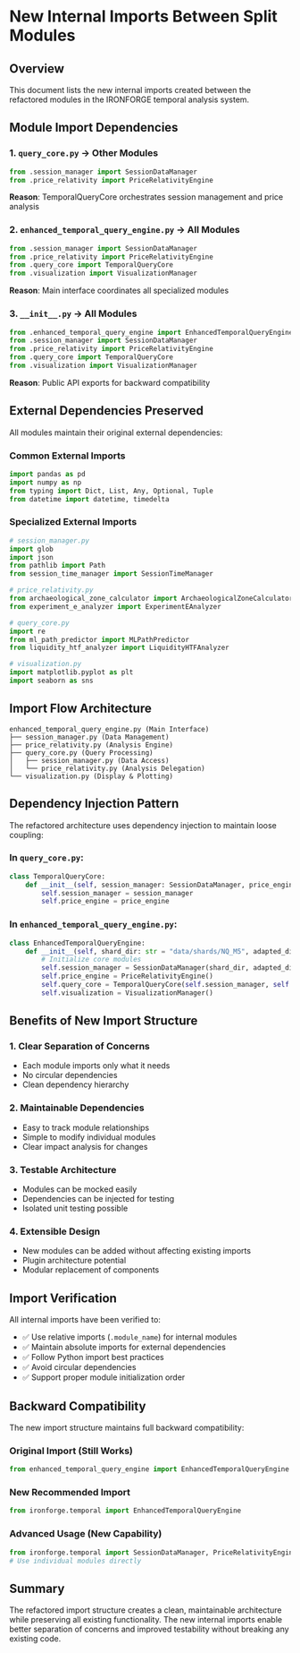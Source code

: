 # New Internal Imports Between Split Modules

## Overview
This document lists the new internal imports created between the refactored modules in the IRONFORGE temporal analysis system.

## Module Import Dependencies

### 1. `query_core.py` → Other Modules
```python
from .session_manager import SessionDataManager
from .price_relativity import PriceRelativityEngine
```
**Reason**: TemporalQueryCore orchestrates session management and price analysis

### 2. `enhanced_temporal_query_engine.py` → All Modules
```python
from .session_manager import SessionDataManager
from .price_relativity import PriceRelativityEngine
from .query_core import TemporalQueryCore
from .visualization import VisualizationManager
```
**Reason**: Main interface coordinates all specialized modules

### 3. `__init__.py` → All Modules
```python
from .enhanced_temporal_query_engine import EnhancedTemporalQueryEngine
from .session_manager import SessionDataManager
from .price_relativity import PriceRelativityEngine
from .query_core import TemporalQueryCore
from .visualization import VisualizationManager
```
**Reason**: Public API exports for backward compatibility

## External Dependencies Preserved

All modules maintain their original external dependencies:

### Common External Imports
```python
import pandas as pd
import numpy as np
from typing import Dict, List, Any, Optional, Tuple
from datetime import datetime, timedelta
```

### Specialized External Imports
```python
# session_manager.py
import glob
import json
from pathlib import Path
from session_time_manager import SessionTimeManager

# price_relativity.py  
from archaeological_zone_calculator import ArchaeologicalZoneCalculator
from experiment_e_analyzer import ExperimentEAnalyzer

# query_core.py
import re
from ml_path_predictor import MLPathPredictor
from liquidity_htf_analyzer import LiquidityHTFAnalyzer

# visualization.py
import matplotlib.pyplot as plt
import seaborn as sns
```

## Import Flow Architecture

```
enhanced_temporal_query_engine.py (Main Interface)
├── session_manager.py (Data Management)
├── price_relativity.py (Analysis Engine)
├── query_core.py (Query Processing)
│   ├── session_manager.py (Data Access)
│   └── price_relativity.py (Analysis Delegation)
└── visualization.py (Display & Plotting)
```

## Dependency Injection Pattern

The refactored architecture uses dependency injection to maintain loose coupling:

### In `query_core.py`:
```python
class TemporalQueryCore:
    def __init__(self, session_manager: SessionDataManager, price_engine: PriceRelativityEngine):
        self.session_manager = session_manager
        self.price_engine = price_engine
```

### In `enhanced_temporal_query_engine.py`:
```python
class EnhancedTemporalQueryEngine:
    def __init__(self, shard_dir: str = "data/shards/NQ_M5", adapted_dir: str = "data/adapted"):
        # Initialize core modules
        self.session_manager = SessionDataManager(shard_dir, adapted_dir)
        self.price_engine = PriceRelativityEngine()
        self.query_core = TemporalQueryCore(self.session_manager, self.price_engine)
        self.visualization = VisualizationManager()
```

## Benefits of New Import Structure

### 1. **Clear Separation of Concerns**
- Each module imports only what it needs
- No circular dependencies
- Clean dependency hierarchy

### 2. **Maintainable Dependencies**
- Easy to track module relationships
- Simple to modify individual modules
- Clear impact analysis for changes

### 3. **Testable Architecture**
- Modules can be mocked easily
- Dependencies can be injected for testing
- Isolated unit testing possible

### 4. **Extensible Design**
- New modules can be added without affecting existing imports
- Plugin architecture potential
- Modular replacement of components

## Import Verification

All internal imports have been verified to:
- ✅ Use relative imports (`.module_name`) for internal modules
- ✅ Maintain absolute imports for external dependencies
- ✅ Follow Python import best practices
- ✅ Avoid circular dependencies
- ✅ Support proper module initialization order

## Backward Compatibility

The new import structure maintains full backward compatibility:

### Original Import (Still Works)
```python
from enhanced_temporal_query_engine import EnhancedTemporalQueryEngine
```

### New Recommended Import
```python
from ironforge.temporal import EnhancedTemporalQueryEngine
```

### Advanced Usage (New Capability)
```python
from ironforge.temporal import SessionDataManager, PriceRelativityEngine
# Use individual modules directly
```

## Summary

The refactored import structure creates a clean, maintainable architecture while preserving all existing functionality. The new internal imports enable better separation of concerns and improved testability without breaking any existing code.
